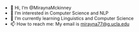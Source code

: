 - 👋 Hi, I’m @MiraynaMckinney
- 👀 I’m interested in Computer Science and NLP
- 🌱 I’m currently learning Linguistics and Computer Science
- 📫 How to reach me: My email is mirayna77@g.ucla.edu

<!---
MiraynaMckinney/MiraynaMckinney is a ✨ special ✨ repository because its `README.md` (this file) appears on your GitHub profile.
You can click the Preview link to take a look at your changes.
--->
